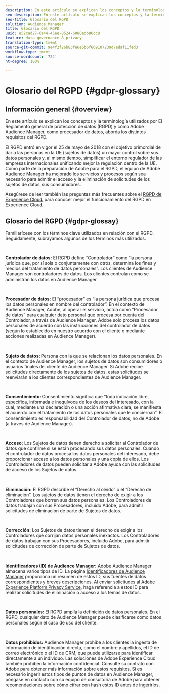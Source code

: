 ```yaml
---
description: En este artículo se explican los conceptos y la terminología utilizados por El Reglamento general de protección de datos (RGPD) y cómo Adobe Audience Manager, como procesador de datos, aborda los distintos requisitos del RGPD.
seo-description: En este artículo se explican los conceptos y la terminología utilizados por El Reglamento general de protección de datos (RGPD) y cómo Adobe Audience Manager, como procesador de datos, aborda los distintos requisitos del RGPD.
seo-title: Glosario del RGPD
solution: Audience Manager
title: Glosario del RGPD
uuid: e52cad27-6a44-45ee-8524-6080adb86cc8
feature: data governance & privacy
translation-type: tm+mt
source-git-commit: 9e4f2f26b83fe6e5b6f669107239d7edaf11fed3
workflow-type: tm+mt
source-wordcount: '724'
ht-degree: 100%

---
```



# Glosario del RGPD {#gdpr-glossary}

## Información general {#overview}

En este artículo se explican los conceptos y la terminología utilizados por El Reglamento general de protección de datos (RGPD) y cómo Adobe Audience Manager, como procesador de datos, aborda los distintos requisitos del RGPD.

El RGPD entró en vigor el 25 de mayo de 2018 con el objetivo primordial de dar a las personas en la UE (sujetos de datos) un mayor control sobre sus datos personales y, al mismo tiempo, simplificar el entorno regulador de las empresas internacionales unificando mejor la regulación dentro de la UE. Como parte de la preparación de Adobe para el RGPD, el equipo de Adobe Audience Manager ha mejorado los servicios y procesos según sea necesario para admitir el acceso y la eliminación de solicitudes de los sujetos de datos, sus consumidores.

Asegúrese de leer también las preguntas más frecuentes sobre el [RGPD de Experience Cloud.](https://docs.adobe.com/content/help/es-ES/experience-platform/privacy/home.html#!api-specification/markdown/narrative/gdpr/gdpr-faq.md) para conocer mejor el funcionamiento del RGPD en Experience Cloud.

## Glosario del RGPD {#gdpr-glossay}

Familiarícese con los términos clave utilizados en relación con el RGPD. Seguidamente, subrayamos algunos de los términos más utilizados.

 

**Controlador de datos:** El RGPD define “Controlador” como “la persona jurídica que, por sí sola o conjuntamente con otros, determina los fines y medios del tratamiento de datos personales”. Los clientes de Audience Manager son controladores de datos. Los clientes controlan cómo se administran los datos en Audience Manager.

 

**Procesador de datos:** El “procesador” es “la persona jurídica que procesa los datos personales en nombre del controlador”. En el contexto de Audience Manager, Adobe, al operar el servicio, actúa como “Procesador de datos” para cualquier dato personal que procesa por cuenta del Controlador, a través de Audience Manager. Adobe solo procesa los datos personales de acuerdo con las instrucciones del controlador de datos (según lo establecido en nuestro acuerdo con el cliente o mediante acciones realizadas en Audience Manager).

 

**Sujeto de datos:** Persona con la que se relacionan los datos personales. En el contexto de Audience Manager, los sujetos de datos son consumidores o usuarios finales del cliente de Audience Manager. Si Adobe recibe solicitudes directamente de los sujetos de datos, estas solicitudes se reenviarán a los clientes correspondientes de Audience Manager.

 

**Consentimiento:** Consentimiento significa que “toda indicación libre, específica, informada e inequívoca de los deseos del interesado, con la cual, mediante una declaración o una acción afirmativa clara, se manifiesta el acuerdo con el tratamiento de los datos personales que le conciernan”. El consentimiento es responsabilidad del Controlador de datos, no de Adobe (a través de Audience Manager).

 

**Acceso:** Los Sujetos de datos tienen derecho a solicitar al Controlador de datos que confirme si se están procesando sus datos personales. Cuando el controlador de datos procesa los datos personales del interesado, debe proporcionar acceso a los datos personales y una copia de ellos. Los Controladores de datos pueden solicitar a Adobe ayuda con las solicitudes de acceso de los Sujetos de datos.

 

**Eliminación:** El RGPD describe el “Derecho al olvido” o el “Derecho de eliminación”. Los sujetos de datos tienen el derecho de exigir a los Controladores que borren sus datos personales. Los Controladores de datos trabajan con sus Procesadores, incluido Adobe, para admitir solicitudes de eliminación de parte de Sujetos de datos.

 

**Corrección:** Los Sujetos de datos tienen el derecho de exigir a los Controladores que corrijan datos personales inexactos. Los Controladores de datos trabajan con sus Procesadores, incluido Adobe, para admitir solicitudes de corrección de parte de Sujetos de datos.

 

**Identificadores (ID) de Audience Manager:** Adobe Audience Manager almacena varios tipos de ID. La página [Identificadores de Audience Manager](data-privacy-ids.md) proporciona un resumen de estos ID, sus fuentes de datos correspondientes y breves descripciones. Al enviar solicitudes al [Adobe Experience Platform Privacy Service](https://docs.adobe.com/content/help/es-ES/experience-platform/privacy/home.html), haga referencia a estos ID para realizar solicitudes de eliminación o acceso a los temas de datos.

 

**Datos personales:** El RGPD amplía la definición de datos personales. En el RGPD, cualquier dato de Audience Manager puede clasificarse como datos personales según el caso de uso del cliente.

 

**Datos prohibidos:** Audience Manager prohíbe a los clientes la ingesta de información de identificación directa, como el nombre y apellidos, el ID de correo electrónico o el ID de CRM, que puede utilizarse para identificar directamente a un individuo. Las soluciones de Adobe Experience Cloud también prohíben la información confidencial. Consulte su contrato con Adobe para obtener más información sobre estos requisitos. Si es necesario ingerir estos tipos de puntos de datos en Audience Manager, póngase en contacto con su equipo de consultoría de Adobe para obtener recomendaciones sobre cómo cifrar con hash estos ID antes de ingerirlos.
